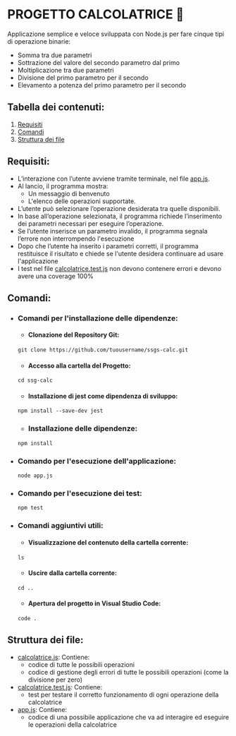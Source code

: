 # PROGETTO CALCOLATRICE 🔢
Applicazione semplice e veloce sviluppata con Node.js per fare cinque tipi di operazione binarie: 
- Somma tra due parametri
- Sottrazione del valore del secondo parametro dal primo
- Moltiplicazione tra due parametri
- Divisione del primo parametro per il secondo
- Elevamento a potenza del primo parametro per il secondo

## Tabella dei contenuti: 
1. [Requisiti](#Requisiti)
2. [Comandi](#Comandi)
3. [Struttura dei file](#Struttura-dei-file)

## Requisiti:   
- L’interazione con l’utente avviene tramite terminale, nel file [app.js](app.js).
- Al lancio, il programma mostra:
     * Un messaggio di benvenuto
     * L'elenco delle operazioni supportate.
- L’utente può selezionare l’operazione desiderata tra quelle disponibili.
- In base all’operazione selezionata, il programma richiede l’inserimento dei parametri necessari per eseguire l’operazione.
- Se l’utente inserisce un parametro invalido, il programma segnala l’errore non interrompendo l'esecuzione
- Dopo che l’utente ha inserito i parametri corretti, il programma restituisce il risultato e chiede se l'utente desidera continuare ad usare l'applicazione
- I test nel file [calcolatrice.test.js](calcolatrice.test.js) non devono contenere errori e devono avere una coverage 100% 
     
## Comandi: 

- ### Comandi per l'installazione delle dipendenze:
  
  * #### Clonazione del Repository Git:
  ```
  git clone https://github.com/tuousername/ssgs-calc.git
  ```
  
  * #### Accesso alla cartella del Progetto:
  ```
  cd ssg-calc
  ```
  
  * #### Installazione di jest come dipendenza di sviluppo:
  ```
  npm install --save-dev jest
  ```
  
  * ### Installazione delle dipendenze: 
  ```
  npm install
  ```
  
- ### Comando per l'esecuzione dell'applicazione: 
  ```
  node app.js
  ```

- ### Comando per l'esecuzione dei test:
  ```
  npm test
  ```

- ### Comandi aggiuntivi utili:

  * #### Visualizzazione del contenuto della cartella corrente:
  ```
  ls
  ```
  
  * #### Uscire dalla cartella corrente:
  ```
  cd ..
  ``` 
  * #### Apertura del progetto in Visual Studio Code:
  ```
  code .
  ```

## Struttura dei file: 
- [calcolatrice.js](calcolatrice.js):
Contiene: 
    * codice di tutte le possibili operazioni
    * codice di gestione degli errori di tutte le possibili operazioni (come la divisione per zero)
- [calcolatrice.test.js](calcolatrice.test.js):
Contiene: 
    * test per testare il corretto funzionamento di ogni operazione della calcolatrice
- [app.js](app.js):
Contiene: 
    * codice di una possibile applicazione che va ad interagire ed eseguire le operazioni della calcolatrice


